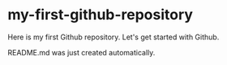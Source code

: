 # my-first-github-repository
Here is my first Github repository. Let's get started with Github.

README.md was just created automatically.
